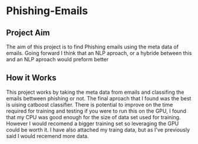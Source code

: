 # Phishing-Emails

## Project Aim
The aim of this project is to find Phishing emails using the meta data of emails. Going forward I think that an NLP aproach, or a hybride between this and an NLP 
aproach would preform better

## How it Works
This project works by taking the meta data from emails and classifing the emails bettween phishing or not. The final aproach that I found was the best is uising catboost classifier. There is potential to improve on the time required for training and testing if you were to run this on the GPU, I found that my CPU was good enough for the size of data set used for training. However I would recomend a bigger training set so leveraging the GPU could be worth it. I have also attached my traing data, but as I've previously said I would recemend more data.
